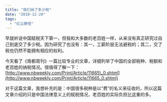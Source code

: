 ```yaml
---
title: "我们纳了多少税"
date: "2010-12-20"
tags: 
  - "红尘静悟"
---
```


早就听说中国赋税天下第一，但我和大多数的老百姓一样，从来没有真正研究过自己到底交了多少税。因为研究了也没有：其一，工薪阶层无法避税的；其二，交了税也仍然不能拥有相应的权利。

今天看了《南都周刊》一篇比较专业的文章，详细列举了中国的全部税种、税额和老百姓的纳税情况。很值得了解一下：  
[http://www.nbweekly.com/Print/Article/11665\_0.shtml](http://www.nbweekly.com/Print/Article/11665_0.shtml)

对于这篇文章，我想补充的是：中国很多税种是以“费”的名义来征收的，所以这篇文章介绍的只是中国法律意义上的赋税情况，老百姓的实际负担比这重的多。
